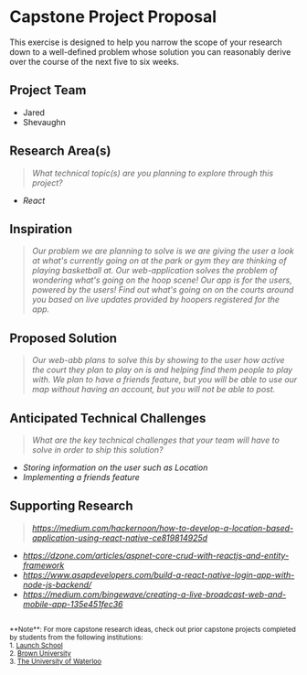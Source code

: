 # Capstone Project Proposal

This exercise is designed to help you narrow the scope of your research down to a well-defined problem whose solution you can reasonably derive over the course of the next five to six weeks. 


## Project Team
* Jared
* Shevaughn
  
## Research Area(s)
> _What technical topic(s) are you planning to explore through this project?_
* _React_


## Inspiration
> _Our problem we are planning to solve is we are giving the user a look at what's currently going on at the park or gym they are thinking of playing basketball at. Our web-application solves the problem of wondering what's going on the hoop scene! Our app is for the users, powered by the users! Find out what's going on on the courts around you based on live updates provided by hoopers registered for the app._

## Proposed Solution
> _Our web-abb plans to solve this by showing to the user how active the court they plan to play on is and helping find them people to play with. We plan to have a friends feature, but you will be able to use our map without having an account, but you will not be able to post._

## Anticipated Technical Challenges
> _What are the key technical challenges that your team will have to solve in order to ship this solution?_
* _Storing information on the user such as Location_
* _Implementing a friends feature_

## Supporting Research
> _https://medium.com/hackernoon/how-to-develop-a-location-based-application-using-react-native-ce819814925d_
* _https://dzone.com/articles/aspnet-core-crud-with-reactjs-and-entity-framework_
* _https://www.asapdevelopers.com/build-a-react-native-login-app-with-node-js-backend/_
* _https://medium.com/bingewave/creating-a-live-broadcast-web-and-mobile-app-135e451fec36_

##
<sup>
  **Note**: For more capstone research ideas, check out prior capstone projects completed by students from the following institutions:
  <br />
  1. <a href="https://launchschool.com/capstone#capstone-projects">Launch School</a>
  <br />
  2. <a href="https://cs.brown.edu/research/pubs/theses/capstones/">Brown University</a>
  <br />
  3. <a href="https://uwaterloo.ca/capstone-design/2017-software-capstone-design-projects">The University of Waterloo</a>
</sup>
